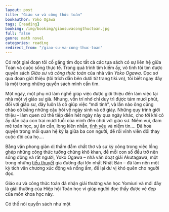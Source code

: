 ```yaml
---
layout: post
title: "Giáo sư và công thức toán"
bookauthor: Yoko Ogawa
tags: [reading]
bookimg: /img/bookimg/giaosuvacongthuctoan.jpg
full: false
genre: math novel
categories: reading
redirect_from: "/giao-su-va-cong-thuc-toan"
---
```


Có một giai đoạn tôi cố gắng tìm đọc tất cả các tựa sách có sự liên hệ giữa Toán và cuộc sống thực tế. Trong quá trình tìm kiếm ấy, vô tình tôi tìm được quyển sách *Giáo sư và công thức toán* của nhà văn *Yoko Ogawa*. Đọc sơ qua đoạn giới thiệu (tôi trích dẫn bên dưới từ trang tiki.vn), tôi biết ngay đây là một trong những quyển sách mình cần tìm.

Một ngày, một phụ nữ làm nghề giúp việc được giới thiệu đến làm việc tại nhà một vị giáo sư già. Nhưng, vốn trí nhớ chỉ duy trì được tám mươi phút, đối với giáo sư, đây luôn là cô giúp việc “mới tinh”, và lần nào ông cũng chào cô bằng những câu hỏi về ngày sinh và cỡ giày. Những quy trình giới thiệu – làm quen cứ thế tiếp diễn hết ngày này qua ngày khác, cho tới khi cô ấy dẫn cậu con trai mười tuổi của mình đến chơi với giáo sư. Niềm vui, đam mê toán học, sự ân cần, lòng kiên nhẫn, [tình yêu](http://tiki.vn/tieu-thuyet-tinh-cam-lang-man/c844) và niềm tin…. Đã hoà quyện trong mối quan hệ kỳ lạ giữa ba con người, để rồi vĩnh viễn đổi thay cuộc đời của họ….

Bằng văn phong giản dị thấm đẫm chất thơ và sự kỳ công trong việc lồng ghép những công thức tưởng chừng khô khan, để mỗi con số đều trở nên sống động và rất người, Yoko Ogawa – nhà văn đoạt giải Akutagawa, một trong những [tiểu thuyết](http://tiki.vn/sach-truyen-tieng-viet/sach-van-hoc.html) gia đương đại lớn nhất Nhật Bản – đã làm nên một kỳ tích văn chương xúc động và nồng ấm, để lại dư vị khó quên cho người đọc.

Giáo sư và công thức toán đã nhận giải thưởng văn học Yomiuri và mới đây là giải thưởng của Hiệp hội Toán học vì giúp người đọc thấy được vẻ đẹp của môn khoa học này.

Có thể nói quyển sách như một